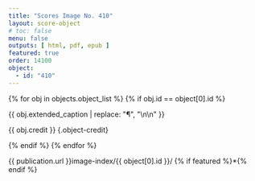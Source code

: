 ```yaml
---
title: "Scores Image No. 410"
layout: score-object
# toc: false
menu: false
outputs: [ html, pdf, epub ]
featured: true
order: 14100
object:
  - id: "410"
---
```


{% for obj in objects.object_list %}
{% if obj.id == object[0].id %}

{{ obj.extended_caption | replace: "¶", "\n\n" }}

{{ obj.credit }} {.object-credit}

{% endif %}
{% endfor %}

<div class="object-credit object-url is-print-only">

{{ publication.url }}image-index/{{ object[0].id }}/ {% if featured %}*{% endif %}

</div>
